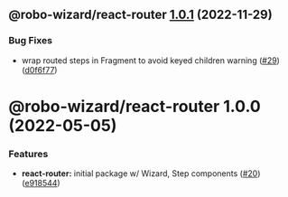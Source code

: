 ## @robo-wizard/react-router [1.0.1](https://github.com/HipsterBrown/robo-wizard/compare/@robo-wizard/react-router@1.0.0...@robo-wizard/react-router@1.0.1) (2022-11-29)


### Bug Fixes

* wrap routed steps in Fragment to avoid keyed children warning ([#29](https://github.com/HipsterBrown/robo-wizard/issues/29)) ([d0f6f77](https://github.com/HipsterBrown/robo-wizard/commit/d0f6f77a0276d57ff9692ece3fa602dd749d20b3))

# @robo-wizard/react-router 1.0.0 (2022-05-05)


### Features

* **react-router:** initial package w/ Wizard, Step components ([#20](https://github.com/HipsterBrown/robo-wizard/issues/20)) ([e918544](https://github.com/HipsterBrown/robo-wizard/commit/e9185445ee1dedc6256790e4a2443d093d90cda2))
